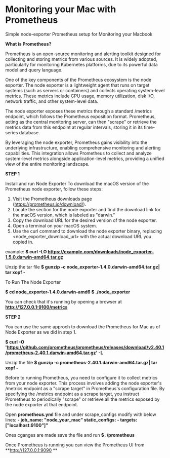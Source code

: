 # Monitoring your Mac with Prometheus
Simple node-exporter Prometheus setup for Monitoring your Macbook  

**What is Prometheus?**

Prometheus is an open-source monitoring and alerting toolkit designed for collecting and storing metrics from various sources. It is widely adopted, particularly for monitoring Kubernetes platforms, due to its powerful data model and query language.

One of the key components of the Prometheus ecosystem is the node exporter. The node exporter is a lightweight agent that runs on target systems (such as servers or containers) and collects operating system-level metrics. These metrics include CPU usage, memory utilization, disk I/O, network traffic, and other system-level data.

The node exporter exposes these metrics through a standard /metrics endpoint, which follows the Prometheus exposition format. Prometheus, acting as the central monitoring server, can then "scrape" or retrieve the metrics data from this endpoint at regular intervals, storing it in its time-series database.

By leveraging the node exporter, Prometheus gains visibility into the underlying infrastructure, enabling comprehensive monitoring and alerting capabilities. This integration allows Prometheus to collect and analyze system-level metrics alongside application-level metrics, providing a unified view of the entire monitoring landscape.

**STEP 1**

Install and run Node Exporter 
To download the macOS version of the Prometheus node exporter, follow these steps:

1. Visit the Prometheus downloads page (https://prometheus.io/download/).
2. Locate the section for the node exporter and find the download link for the macOS version, which is labeled as "darwin."
3. Copy the download URL for the desired version of the node exporter.
4. Open a terminal on your macOS system.
5. Use the curl command to download the node exporter binary, replacing <node_exporter_download_url> with the actual download URL you copied in.

example: **$ curl -LO https://example.com/downloads/node_exporter-1.5.0.darwin-amd64.tar.gz**

Unzip the tar file
**$ gunzip -c node_exporter-1.4.0.darwin-amd64.tar.gz| tar xopf -**

To Run The Node Exporter

**$ cd node_exporter-1.4.0.darwin-amd6
$ ./node_exporter**

You can check that it's running by opening a browser at **http://127.0.0.1:9100/metrics**

**STEP 2**

You can use the same approch to download the Prometheus for Mac as of Node Exporter as we did in step 1.

**$ curl -O 'https://github.com/prometheus/prometheus/releases/download/v2.40.1/prometheus-2.40.1.darwin-amd64.tar.gz' -L**

Unzip the file
**$ gunzip -c prometheus-2.40.1.darwin-amd64.tar.gz| tar xopf -**

Before to running Prometheus, you need to configure it to collect metrics from your node exporter.
This process involves adding the node exporter's /metrics endpoint as a "scrape target" in Prometheus's configuration file. 
By specifying the /metrics endpoint as a scrape target, you instruct Prometheus to periodically "scrape" or retrieve all the metrics exposed by the node exporter at that endpoint.

Open **prometheus.yml** file and under scrape_configs modify with below lines:
     **- job_name: "node_your_mac"
        static_configs:
          - targets: ["localhost:9100"]"**

Ones cganges are made save the file and run **$  ./prometheus**

Once Prometheus is running you can view the Prometheus UI from **http://127.0.0.1:9090 **
